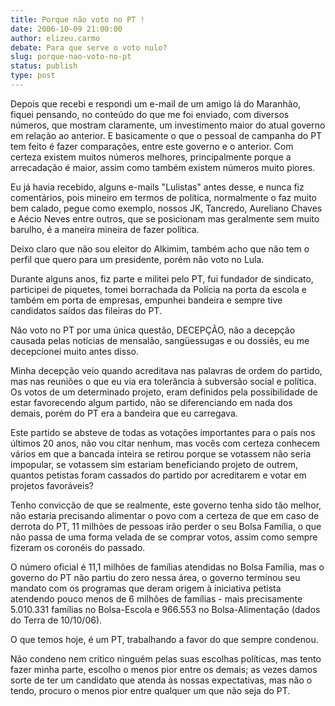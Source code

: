 ```yaml
---
title: Porque não voto no PT !
date: 2006-10-09 21:00:00
author: elizeu.carmo
debate: Para que serve o voto nulo?
slug: porque-nao-voto-no-pt
status: publish 
type: post
---
```



Depois que recebi e respondi um e-mail de um amigo lá do Maranhão, fiquei pensando, no conteúdo do que me foi enviado, com diversos números, que mostram claramente, um investimento maior do atual governo em relação ao anterior. E basicamente o que o pessoal de campanha do PT tem feito é fazer comparações, entre este governo e o anterior. Com certeza existem muitos números melhores, principalmente porque a arrecadação é maior, assim como também existem números muito piores.


Eu já havia recebido, alguns e-mails "Lulistas" antes desse, e nunca fiz comentários, pois mineiro em termos de política, normalmente o faz muito bem calado, pegue como exemplo, nossos JK, Tancredo, Aureliano Chaves e Aécio Neves entre outros, que se posicionam mas geralmente sem muito barulho, é a maneira mineira de fazer política.


Deixo claro que não sou eleitor do Alkimim, também acho que não tem o perfil que quero para um presidente, porém não voto no Lula.


Durante alguns anos, fiz parte e militei pelo PT, fui fundador de sindicato, participei de piquetes, tomei borrachada da Polícia na porta da escola e também em porta de empresas, empunhei bandeira e sempre tive candidatos saídos das fileiras do PT.


Não voto no PT por uma única questão, DECEPÇÃO, não a decepção causada pelas notícias de mensalão, sangüessugas e ou dossiês, eu me decepcionei muito antes disso. 


Minha decepção veio quando acreditava nas palavras de ordem do partido, mas nas reuniões o que eu via era tolerância à subversão social e política. Os votos de um determinado projeto, eram definidos pela possibilidade de estar favorecendo algum partido, não se diferenciando em nada dos demais, porém do PT era a bandeira que eu carregava. 


Este partido se absteve de todas as votações importantes para o país nos últimos 20 anos, não vou citar nenhum, mas vocês com certeza conhecem vários em que a bancada inteira se retirou porque se votassem não seria impopular, se votassem sim estariam beneficiando projeto de outrem, quantos petistas foram cassados do partido por acreditarem e votar em projetos favoráveis? 


Tenho convicção de que se realmente, este governo tenha sido tão melhor, não estaria precisando alimentar o povo com a certeza de que em caso de derrota do PT, 11 milhões de pessoas irão perder o seu Bolsa Família, o que não passa de uma forma velada de se comprar votos, assim como sempre fizeram os coronéis do passado. 


O número oficial é 11,1 milhões de famílias atendidas no Bolsa Família, mas o governo do PT não partiu do zero nessa área, o governo terminou seu mandato com os programas que deram origem à iniciativa petista atendendo pouco menos de 6 milhões de famílias - mais precisamente 5.010.331 famílias no Bolsa-Escola e 966.553 no Bolsa-Alimentação (dados do Terra de 10/10/06). 



O que temos hoje, é um PT, trabalhando a favor do que sempre condenou. 


Não condeno nem critico ninguém pelas suas escolhas políticas, mas tento fazer minha parte, escolho o menos pior entre os demais; as vezes damos sorte de ter um candidato que atenda às nossas expectativas, mas não o tendo, procuro o menos pior entre qualquer um que não seja do PT. 


